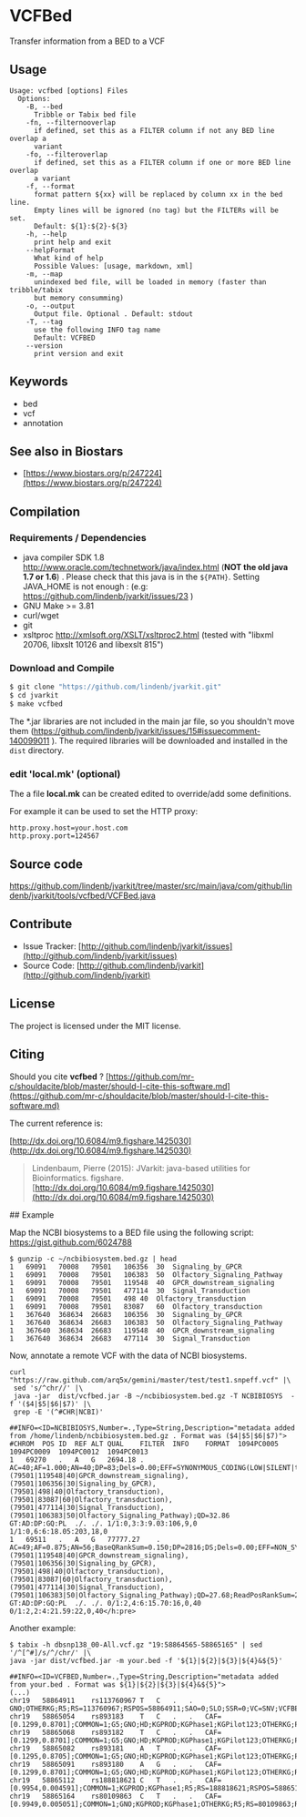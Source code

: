 # VCFBed

Transfer information from a BED to a VCF


## Usage

```
Usage: vcfbed [options] Files
  Options:
    -B, --bed
      Tribble or Tabix bed file
    -fn, --filternooverlap
      if defined, set this as a FILTER column if not any BED line overlap a 
      variant 
    -fo, --filteroverlap
      if defined, set this as a FILTER column if one or more BED line overlap 
      a variant
    -f, --format
      format pattern ${xx} will be replaced by column xx in the bed line. 
      Empty lines will be ignored (no tag) but the FILTERs will be set.
      Default: ${1}:${2}-${3}
    -h, --help
      print help and exit
    --helpFormat
      What kind of help
      Possible Values: [usage, markdown, xml]
    -m, --map
      unindexed bed file, will be loaded in memory (faster than tribble/tabix 
      but memory consumming)
    -o, --output
      Output file. Optional . Default: stdout
    -T, --tag
      use the following INFO tag name
      Default: VCFBED
    --version
      print version and exit

```


## Keywords

 * bed
 * vcf
 * annotation



## See also in Biostars

 * [https://www.biostars.org/p/247224](https://www.biostars.org/p/247224)


## Compilation

### Requirements / Dependencies

* java compiler SDK 1.8 http://www.oracle.com/technetwork/java/index.html (**NOT the old java 1.7 or 1.6**) . Please check that this java is in the `${PATH}`. Setting JAVA_HOME is not enough : (e.g: https://github.com/lindenb/jvarkit/issues/23 )
* GNU Make >= 3.81
* curl/wget
* git
* xsltproc http://xmlsoft.org/XSLT/xsltproc2.html (tested with "libxml 20706, libxslt 10126 and libexslt 815")


### Download and Compile

```bash
$ git clone "https://github.com/lindenb/jvarkit.git"
$ cd jvarkit
$ make vcfbed
```

The *.jar libraries are not included in the main jar file, so you shouldn't move them (https://github.com/lindenb/jvarkit/issues/15#issuecomment-140099011 ).
The required libraries will be downloaded and installed in the `dist` directory.

### edit 'local.mk' (optional)

The a file **local.mk** can be created edited to override/add some definitions.

For example it can be used to set the HTTP proxy:

```
http.proxy.host=your.host.com
http.proxy.port=124567
```
## Source code 

[https://github.com/lindenb/jvarkit/tree/master/src/main/java/com/github/lindenb/jvarkit/tools/vcfbed/VCFBed.java
](https://github.com/lindenb/jvarkit/tree/master/src/main/java/com/github/lindenb/jvarkit/tools/vcfbed/VCFBed.java
)
## Contribute

- Issue Tracker: [http://github.com/lindenb/jvarkit/issues](http://github.com/lindenb/jvarkit/issues)
- Source Code: [http://github.com/lindenb/jvarkit](http://github.com/lindenb/jvarkit)

## License

The project is licensed under the MIT license.

## Citing

Should you cite **vcfbed** ? [https://github.com/mr-c/shouldacite/blob/master/should-I-cite-this-software.md](https://github.com/mr-c/shouldacite/blob/master/should-I-cite-this-software.md)

The current reference is:

[http://dx.doi.org/10.6084/m9.figshare.1425030](http://dx.doi.org/10.6084/m9.figshare.1425030)

> Lindenbaum, Pierre (2015): JVarkit: java-based utilities for Bioinformatics. figshare.
> [http://dx.doi.org/10.6084/m9.figshare.1425030](http://dx.doi.org/10.6084/m9.figshare.1425030)


## Example

Map the NCBI biosystems to a BED file using the following script:     https://gist.github.com/6024788 

```
$ gunzip -c ~/ncbibiosystem.bed.gz | head
1	69091	70008	79501	106356	30	Signaling_by_GPCR
1	69091	70008	79501	106383	50	Olfactory_Signaling_Pathway
1	69091	70008	79501	119548	40	GPCR_downstream_signaling
1	69091	70008	79501	477114	30	Signal_Transduction
1	69091	70008	79501	498	40	Olfactory_transduction
1	69091	70008	79501	83087	60	Olfactory_transduction
1	367640	368634	26683	106356	30	Signaling_by_GPCR
1	367640	368634	26683	106383	50	Olfactory_Signaling_Pathway
1	367640	368634	26683	119548	40	GPCR_downstream_signaling
1	367640	368634	26683	477114	30	Signal_Transduction
```

Now, annotate a remote VCF with the data of NCBI biosystems.

```
curl "https://raw.github.com/arq5x/gemini/master/test/test1.snpeff.vcf" |\
 sed 's/^chr//' |\
 java -jar  dist/vcfbed.jar -B ~/ncbibiosystem.bed.gz -T NCBIBIOSYS  -f '($4|$5|$6|$7)' |\
 grep -E '(^#CHR|NCBI)'

##INFO=<ID=NCBIBIOSYS,Number=.,Type=String,Description="metadata added from /home/lindenb/ncbibiosystem.bed.gz . Format was ($4|$5|$6|$7)">
#CHROM	POS	ID	REF	ALT	QUAL	FILTER	INFO	FORMAT	1094PC0005	1094PC0009	1094PC0012	1094PC0013
1	69270	.	A	G	2694.18	.	AC=40;AF=1.000;AN=40;DP=83;Dels=0.00;EFF=SYNONYMOUS_CODING(LOW|SILENT|tcA/tcG|S60|305|OR4F5|protein_coding|CODING|ENST00000335137|exon_1_69091_70008);FS=0.000;HRun=0;HaplotypeScore=0.0000;InbreedingCoeff=-0.0598;MQ=31.06;MQ0=0;NCBIBIOSYS=(79501|119548|40|GPCR_downstream_signaling),(79501|106356|30|Signaling_by_GPCR),(79501|498|40|Olfactory_transduction),(79501|83087|60|Olfactory_transduction),(79501|477114|30|Signal_Transduction),(79501|106383|50|Olfactory_Signaling_Pathway);QD=32.86	GT:AD:DP:GQ:PL	./.	./.	1/1:0,3:3:9.03:106,9,0	1/1:0,6:6:18.05:203,18,0
1	69511	.	A	G	77777.27	.	AC=49;AF=0.875;AN=56;BaseQRankSum=0.150;DP=2816;DS;Dels=0.00;EFF=NON_SYNONYMOUS_CODING(MODERATE|MISSENSE|Aca/Gca|T141A|305|OR4F5|protein_coding|CODING|ENST00000335137|exon_1_69091_70008);FS=21.286;HRun=0;HaplotypeScore=3.8956;InbreedingCoeff=0.0604;MQ=32.32;MQ0=0;MQRankSum=1.653;NCBIBIOSYS=(79501|119548|40|GPCR_downstream_signaling),(79501|106356|30|Signaling_by_GPCR),(79501|498|40|Olfactory_transduction),(79501|83087|60|Olfactory_transduction),(79501|477114|30|Signal_Transduction),(79501|106383|50|Olfactory_Signaling_Pathway);QD=27.68;ReadPosRankSum=2.261	GT:AD:DP:GQ:PL	./.	./.	0/1:2,4:6:15.70:16,0,40	0/1:2,2:4:21.59:22,0,40</h:pre>
```

Another example:

```
$ tabix -h dbsnp138_00-All.vcf.gz "19:58864565-58865165" | sed '/^[^#]/s/^/chr/' |\
java -jar dist/vcfbed.jar -m your.bed -f '${1}|${2}|${3}|${4}&${5}'

##INFO=<ID=VCFBED,Number=.,Type=String,Description="metadata added from your.bed . Format was ${1}|${2}|${3}|${4}&${5}">
(...)
chr19   58864911    rs113760967 T   C   .   .   GNO;OTHERKG;R5;RS=113760967;RSPOS=58864911;SAO=0;SLO;SSR=0;VC=SNV;VCFBED=chr19|58864565|58865165|A1BG&58864865;VP=0x050100020001000102000100;WGT=1;dbSNPBuildID=132
chr19   58865054    rs893183    T   C   .   .   CAF=[0.1299,0.8701];COMMON=1;G5;GNO;HD;KGPROD;KGPhase1;KGPilot123;OTHERKG;PH3;R5;RS=893183;RSPOS=58865054;RV;SAO=0;SLO;SSR=0;VC=SNV;VCFBED=chr19|58864565|58865165|A1BG&58864865;VLD;VP=0x05010002000115051f000100;WGT=1;dbSNPBuildID=86
chr19   58865068    rs893182    T   C   .   .   CAF=[0.1299,0.8701];COMMON=1;G5;GNO;HD;KGPROD;KGPhase1;KGPilot123;OTHERKG;PH3;R5;RS=893182;RSPOS=58865068;RV;SAO=0;SLO;SSR=0;VC=SNV;VCFBED=chr19|58864565|58865165|A1BG&58864865;VLD;VP=0x05010002000115051f000100;WGT=1;dbSNPBuildID=86
chr19   58865082    rs893181    A   T   .   .   CAF=[0.1295,0.8705];COMMON=1;G5;GNO;HD;KGPROD;KGPhase1;KGPilot123;OTHERKG;PH3;R5;RS=893181;RSPOS=58865082;RV;SAO=0;SLO;SSR=0;VC=SNV;VCFBED=chr19|58864565|58865165|A1BG&58864865;VLD;VP=0x05010002000115051f000100;WGT=1;dbSNPBuildID=86
chr19   58865091    rs893180    A   G   .   .   CAF=[0.1299,0.8701];COMMON=1;G5;GNO;HD;KGPROD;KGPhase1;KGPilot123;OTHERKG;R5;RS=893180;RSPOS=58865091;RV;SAO=0;SLO;SSR=0;VC=SNV;VCFBED=chr19|58864565|58865165|A1BG&58864865;VLD;VP=0x05010002000115051e000100;WGT=1;dbSNPBuildID=86
chr19   58865112    rs188818621 C   T   .   .   CAF=[0.9954,0.004591];COMMON=1;KGPROD;KGPhase1;R5;RS=188818621;RSPOS=58865112;SAO=0;SSR=0;VC=SNV;VCFBED=chr19|58864565|58865165|A1BG&58864865;VP=0x050000020001000014000100;WGT=1;dbSNPBuildID=135
chr19   58865164    rs80109863  C   T   .   .   CAF=[0.9949,0.005051];COMMON=1;GNO;KGPROD;KGPhase1;OTHERKG;R5;RS=80109863;RSPOS=58865164;SAO=0;SSR=0;VC=SNV;VCFBED=chr19|58864565|58865165|A1BG&58864865;VP=0x050000020001000116000100;WGT=1;dbSNPBuildID=132
```


